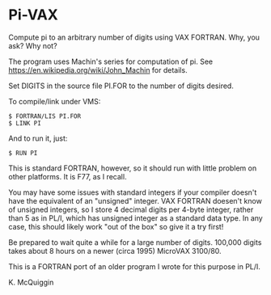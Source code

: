 # Pi-VAX
Compute pi to an arbitrary number of digits using VAX FORTRAN.  Why, you ask?  Why not?

The program uses Machin's series for computation of pi.  See https://en.wikipedia.org/wiki/John_Machin for details.

Set DIGITS in the source file PI.FOR to the number of digits desired.  

To compile/link under VMS:

```
$ FORTRAN/LIS PI.FOR
$ LINK PI
```

And to run it, just:

```
$ RUN PI
```

This is standard FORTRAN, however, so it should run with little problem on other platforms. It is F77, as I recall.  

You may have some issues with standard integers if your compiler doesn't have the equivalent of an "unsigned" integer.  VAX FORTRAN doesen't know of unsigned integers, so I store 4 decimal digits per 4-byte integer, rather than 5 as in PL/I, which has unsigned integer as a standard data type. In any case, this should likely work "out of the box" so give it a try first!

Be prepared to wait quite a while for a large number of digits.  100,000 digits takes about 
8 hours on a newer (circa 1995) MicroVAX 3100/80.

This is a FORTRAN port of an older program I wrote for this purpose in PL/I.

K. McQuiggin
